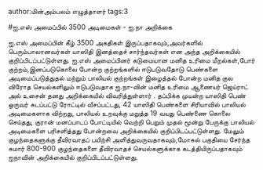 author:மின்அம்பலம் எழுத்தாளர்
tags:3

#ஐ.எஸ் அமைப்பில் 3500 அடிமைகள் - ஐ.நா அறிக்கை

ஐ.எஸ் அமைப்பின் கீழ்  3500 அகதிகள் இருப்பதாகவும்,அவர்களில் பெரும்பாலானவர்கள்  யாஸிதி  இனத்தைச் சார்ந்தவர்கள் என அந்த அறிக்கையில் குறிப்பிடப்பட்டுள்ளது. ஐ.எஸ் அமைப்பினர் கடுமையான மனித உரிமை மீறல்கள்,போர் குற்றம்,இனப்படுகொலை போன்ற குற்றங்களில் ஈடுபடுவதோடு பெண்களை அடிமைப்படுத்துதல் மற்றும் பாலியல் குற்றங்கள் இழைத்தல் போன்ற மனித குல விரோத செயல்களிலும் ஈடுபடுவதாக  ஐ.நா-வின் மனித உரிமை ஆணையர் ஜெய்ராட் அல் உசைன் தனது அறிக்கையில் விவரித்துள்ளார் . தப்பிக்க முயன்ற யாஸிதி  பெண் ஒருவர் சுடப்பட்டு ரோட்டில் வீசப்பட்டது, 42 யாஸிதி பெண்களை சிரியாவில் பாலியல் அடிமைகளாக விற்றது,  பாலியல் உறவுக்கு மறுத்த 19 வயது பெண்ணை கொலை செய்தது, குரான் மனப்பாடப் போட்டியில் வெற்றி பெறும் முதல் மூன்று பேருக்கு பாலியல் அடிமைகளை பரிசளித்தது போன்றவை அறிக்கையில் குறிப்பிடப்பட்டுள்ளது. மேலும் குழந்தைகளுக்கு தீவிரவாதப் பயிற்சி அளித்துவருவதாகவும்,மோசுல் பகுதியை சேர்ந்த சுமார் 800-900 குழந்தைகளை தீவிரவாதச் செயல்களுக்காக கடத்தியிருப்பதாகவும்  ஐநாவின் அறிக்கையில் குறிப்பிடப்பட்டுள்ளது.
